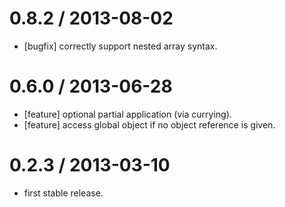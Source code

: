 
0.8.2 / 2013-08-02
==================

  * [bugfix] correctly support nested array syntax.

0.6.0 / 2013-06-28
==================

  * [feature] optional partial application (via currying).
  * [feature] access global object if no object reference is given.

0.2.3 / 2013-03-10
==================

  * first stable release.
